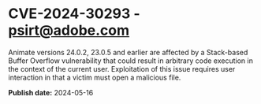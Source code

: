 # CVE-2024-30293 - psirt@adobe.com

Animate versions 24.0.2, 23.0.5 and earlier are affected by a Stack-based Buffer Overflow vulnerability that could result in arbitrary code execution in the context of the current user. Exploitation of this issue requires user interaction in that a victim must open a malicious file.

**Publish date:** 2024-05-16
